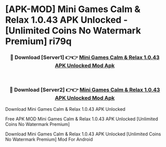 # [APK-MOD] Mini Games  Calm & Relax 1.0.43 APK Unlocked - [Unlimited Coins No Watermark Premium] ri79q



<div align="center">
<h3>🔴 Download [Server1] 👉👉 <a href="https://momento.my/?title=Mini_Games__Calm_&_Relax_1.0.43_APK_Unlocked">Mini Games  Calm & Relax 1.0.43 APK Unlocked Mod Apk</a></h3><br>

<h3>🔴 Download [Server2] 👉👉 <a href="https://momento.my/?title=Mini_Games__Calm_&_Relax_1.0.43_APK_Unlocked">Mini Games  Calm & Relax 1.0.43 APK Unlocked Mod Apk</a></h3>
</div>



Download Mini Games  Calm & Relax 1.0.43 APK Unlocked 

Free APK MOD Mini Games  Calm & Relax 1.0.43 APK Unlocked [Unlimited Coins No Watermark Premium]

Download Mini Games  Calm & Relax 1.0.43 APK Unlocked [Unlimited Coins No Watermark Premium] Mod For Android
